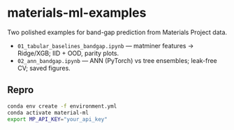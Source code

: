 # materials-ml-examples

Two polished examples for band-gap prediction from Materials Project data.

- `01_tabular_baselines_bandgap.ipynb` — matminer features → Ridge/XGB; IID + OOD, parity plots.
- `02_ann_bandgap.ipynb` — ANN (PyTorch) vs tree ensembles; leak-free CV; saved figures.

## Repro
```bash
conda env create -f environment.yml
conda activate material-ml
export MP_API_KEY="your_api_key"
